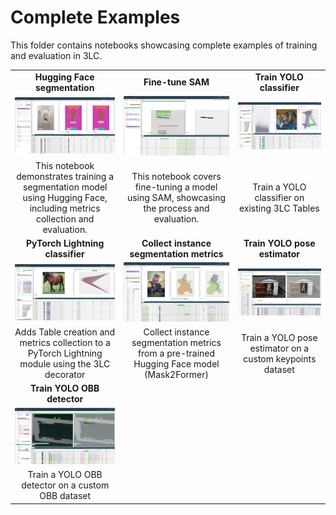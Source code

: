 # Complete Examples

This folder contains notebooks showcasing complete examples of training and evaluation in 3LC.

|  |  |  |
|:----------:|:----------:|:----------:|
| **Hugging Face segmentation** | **Fine-tune SAM** | **Train YOLO classifier**  |
| [![hf-segmentation](../images/huggingface-segformer.jpg)](huggingface-segmentation-example.ipynb) | [![fine-tune-sam](../images/staver.jpg)](fine-tune-sam/1-create-sam-dataset.ipynb) | [![train-yolo](../images/train-yolo.jpg)](train-yolo-classifier.ipynb) |
| This notebook demonstrates training a segmentation model using Hugging Face, including metrics collection and evaluation. | This notebook covers fine-tuning a model using SAM, showcasing the process and evaluation. | Train a YOLO classifier on existing 3LC Tables |
| **PyTorch Lightning classifier** | **Collect instance segmentation metrics** | **Train YOLO pose estimator** |
| [![lightning](../images/lightning.jpg)](pytorch-lightning-classification.ipynb) | [![instance-segmentation](../images/collect-segmentations.jpg)](collect-instance-segmentation-metrics.ipynb) | [![train-yolo-pose](../images/animalpose-run.png)](train-yolo-pose.ipynb) |
| Adds Table creation and metrics collection to a PyTorch Lightning module using the 3LC decorator | Collect instance segmentation metrics from a pre-trained Hugging Face model (Mask2Former) | Train a YOLO pose estimator on a custom keypoints dataset |
| **Train YOLO OBB detector** |  |  |
| [![train-yolo-obb](../images/hrsc2016-ms-run.png)](train-yolo-obb.ipynb) |  |  |
| Train a YOLO OBB detector on a custom OBB dataset |  |  |
